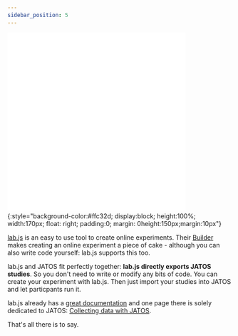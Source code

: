 ```yaml
---
sidebar_position: 5
---
```

<!-- <span style="background-color:#ffc32d; display:block; height:100%; width:170px; float: right; padding:0; margin: 0"><a href="https://lab.js.org/">![](images/labjs_logo.png){:style="height:150px;margin:10px"}</a></span> -->

![](../../static/img/labjs_logo.png){:style="background-color:#ffc32d; display:block; height:100%; width:170px; float: right; padding:0; margin: 0height:150px;margin:10px"}

[lab.js](https://lab.js.org/) is an easy to use tool to create online experiments. Their [Builder](https://labjs.felixhenninger.com/) makes creating an online experiment a piece of cake - although you can also write code yourself: lab.js supports this too.

lab.js and JATOS fit perfectly together: **lab.js directly exports JATOS studies**. So you don't need to write or modify any bits of code. You can create your experiment with lab.js. Then just import your studies into JATOS and let particpants run it. 

lab.js already has a [great documentation](https://labjs.readthedocs.io/en/latest/index.html) and one page there is solely dedicated to JATOS: [Collecting data with JATOS](https://labjs.readthedocs.io/en/latest/learn/deploy/3c-jatos.html).

That's all there is to say. 
